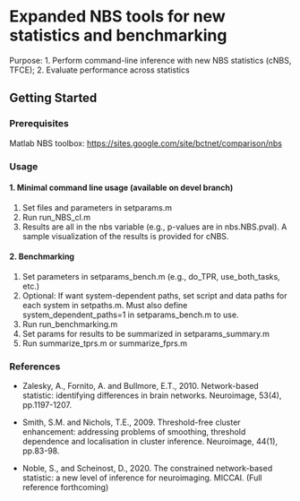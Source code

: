 # Expanded NBS tools for new statistics and benchmarking

Purpose: 1. Perform command-line inference with new NBS statistics (cNBS, TFCE); 2. Evaluate performance across statistics

## Getting Started

### Prerequisites

Matlab
NBS toolbox: https://sites.google.com/site/bctnet/comparison/nbs

### Usage

#### 1. Minimal command line usage (available on devel branch)

1. Set files and parameters in setparams.m
2. Run run_NBS_cl.m
3. Results are all in the nbs variable (e.g., p-values are in nbs.NBS.pval). A sample visualization of the results is provided for cNBS.

#### 2. Benchmarking

1. Set parameters in setparams_bench.m (e.g., do_TPR, use_both_tasks, etc.)
2. Optional: If want system-dependent paths, set script and data paths for each system in setpaths.m. Must also define system_dependent_paths=1 in setparams_bench.m to use.
3. Run run_benchmarking.m
4. Set params for results to be summarized in setparams_summary.m
4. Run summarize_tprs.m or summarize_fprs.m

### References

- Zalesky, A., Fornito, A. and Bullmore, E.T., 2010. Network-based statistic: identifying differences in brain networks. Neuroimage, 53(4), pp.1197-1207.

- Smith, S.M. and Nichols, T.E., 2009. Threshold-free cluster enhancement: addressing problems of smoothing, threshold dependence and localisation in cluster inference. Neuroimage, 44(1), pp.83-98.

- Noble, S., and Scheinost, D., 2020. The constrained network-based statistic: a new level of inference for neuroimaging. MICCAI. (Full reference forthcoming)


